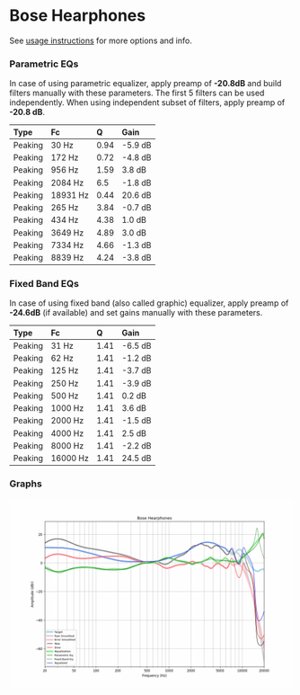 # Bose Hearphones
See [usage instructions](https://github.com/jaakkopasanen/AutoEq#usage) for more options and info.

### Parametric EQs
In case of using parametric equalizer, apply preamp of **-20.8dB** and build filters manually
with these parameters. The first 5 filters can be used independently.
When using independent subset of filters, apply preamp of **-20.8 dB**.

| Type    | Fc       |    Q | Gain    |
|:--------|:---------|:-----|:--------|
| Peaking | 30 Hz    | 0.94 | -5.9 dB |
| Peaking | 172 Hz   | 0.72 | -4.8 dB |
| Peaking | 956 Hz   | 1.59 | 3.8 dB  |
| Peaking | 2084 Hz  | 6.5  | -1.8 dB |
| Peaking | 18931 Hz | 0.44 | 20.6 dB |
| Peaking | 265 Hz   | 3.84 | -0.7 dB |
| Peaking | 434 Hz   | 4.38 | 1.0 dB  |
| Peaking | 3649 Hz  | 4.89 | 3.0 dB  |
| Peaking | 7334 Hz  | 4.66 | -1.3 dB |
| Peaking | 8839 Hz  | 4.24 | -3.8 dB |

### Fixed Band EQs
In case of using fixed band (also called graphic) equalizer, apply preamp of **-24.6dB**
(if available) and set gains manually with these parameters.

| Type    | Fc       |    Q | Gain    |
|:--------|:---------|:-----|:--------|
| Peaking | 31 Hz    | 1.41 | -6.5 dB |
| Peaking | 62 Hz    | 1.41 | -1.2 dB |
| Peaking | 125 Hz   | 1.41 | -3.7 dB |
| Peaking | 250 Hz   | 1.41 | -3.9 dB |
| Peaking | 500 Hz   | 1.41 | 0.2 dB  |
| Peaking | 1000 Hz  | 1.41 | 3.6 dB  |
| Peaking | 2000 Hz  | 1.41 | -1.5 dB |
| Peaking | 4000 Hz  | 1.41 | 2.5 dB  |
| Peaking | 8000 Hz  | 1.41 | -2.2 dB |
| Peaking | 16000 Hz | 1.41 | 24.5 dB |

### Graphs
![](./Bose%20Hearphones.png)
